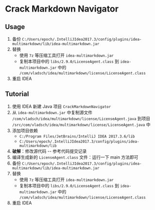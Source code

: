# Crack Markdown Navigator

## Usage

1. 备份 `C:/Users/epoch/.IntelliJIdea2017.3/config/plugins/idea-multimarkdown/lib/idea-multimarkdown.jar`
2. 替换
   - 使用 `7z` 等压缩工具打开 `idea-multimarkdown.jar`
   - 复制本项目中的 `libs/2.9.0/LicenseAgent.class` 到 `idea-multimarkdown.jar` 中的 `/com/vladsch/idea/multimarkdown/license/LicenseAgent.class`
3. 重启 IDEA

## Tutorial

1. 使用 IDEA 新建 Java 项目 `CrackMarkdownNavigator`
2. 从 `idea-multimarkdown.jar` 中复制源文件 `/com/vladsch/idea/multimarkdown/license/LicenseAgent.java` 到项目 `/src/com/vladsch/idea/multimarkdown/license/LicenseAgent.java` 中
3. 添加项目依赖
   - `C:/Program Files/JetBrains/IntelliJ IDEA 2017.3.6/lib`
   - `C:/Users/epoch/.IntelliJIdea2017.3/config/plugins/idea-multimarkdown/lib`
4. **破解**：修改源代码 -- 参考代码提交记录
5. 编译生成新的 `LicenseAgent.class` 文件：运行一下 main 方法即可
6. 备份 `C:/Users/epoch/.IntelliJIdea2017.3/config/plugins/idea-multimarkdown/lib/idea-multimarkdown.jar`
7. 替换
   - 使用 `7z` 等压缩工具打开 `idea-multimarkdown.jar`
   - 复制本项目中的 `libs/2.9.0/LicenseAgent.class` 到 `idea-multimarkdown.jar` 中的 `/com/vladsch/idea/multimarkdown/license/LicenseAgent.class`
8. 重启 IDEA
